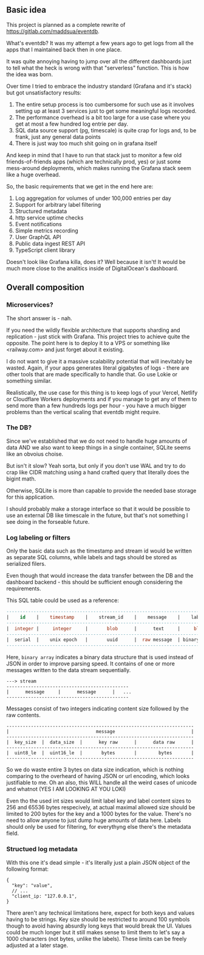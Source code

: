## Basic idea

This project is planned as a complete rewrite of <https://gitlab.com/maddsua/eventdb>.

What's eventdb? It was my attempt a few years ago to get logs from all the apps that I maintained back then in one place.

It was quite annoying having to jump over all the different dashboards just to tell what the heck is wrong with that "serverless" function. This is how the idea was born.

Over time I tried to embrace the industry standard (Grafana and it's stack) but got unsatisfactory results:

1. The entire setup process is too cumbersome for such use as it involves setting up at least 3 services just to get some meaningful logs recorded.
2. The performance overhead is a bit too large for a use case where you get at most a few hundred log entrie per day.
3. SQL data source support (pg, timescale) is quite crap for logs and, to be frank, just any general data points
4. There is just way too much shit going on in grafana itself

And keep in mind that I have to run that stack just to monitor a few old friends-of-friends apps (which are technically prod, yes) or just some mess-around deployments, which makes running the Grafana stack seem like a huge overhead.

So, the basic requirements that we get in the end here are:

1. Log aggregation for volumes of under 100,000 entries per day
2. Support for arbitrary label filtering
3. Structured metadata
4. http service uptime checks
5. Event notifications
6. Simple metrics recording
7. User GraphQL API
8. Public data ingest REST API
9. TypeScript client library

Doesn't look like Grafana killa, does it? Well because it isn't! It would be much more close to the analitics inside of DigitalOcean's dashboard.

## Overall composition

### Microservices?

The short answer is - nah.

If you need the wildly flexible architecture that supports sharding and replication - just stick with Grafana. This project tries to achieve quite the opposite. The point here is to deploy it to a VPS or something like <railway.com> and just forget about it existing.

I do not want to give it a massive scalability potential that will inevitably be wasted. Again, if your apps generates literal gigabytes of logs - there are other tools that are made specifically to handle that. Go use Lokie or something similar.

Realistically, the use case for this thing is to keep logs of your Vercel, Netlify or Cloudflare Workers deployments and if you manage to get any of them to send more than a few hundreds logs per hour - you have a much bigger problems than the vertical scaling that eventdb might require.


### The DB?

Since we've established that we do not need to handle huge amounts of data AND we also want to keep things in a single container, SQLite seems like an obvoius choise.

But isn't it slow? Yeah sorta, but only if you don't use WAL and try to do crap like CIDR matching using a hand crafted query that literally does the bigint math.

Otherwise, SQLite is more than capable to provide the needed base storage for this application.

I should probably make a storage interface so that it would be possible to use an external DB like timescale in the future, but that's not something I see doing in the forseable future.


### Log labeling or filters

Only the basic data such as the timestamp and stream id would be written as separate SQL columns, while labels and tags should be stored as serialized filers.

Even though that would increase the data transfer between the DB and the dashboard backend - this should be sufficient enough considering the requirements.

This SQL table could be used as a reference:
```sql
------------------------------------------------------------------------------------------------
|    id    |    timestamp    |    stream_id    |    message    |    labels    |    metadata    |
------------------------------------------------------------------------------------------------
|  integer |     integer     |       blob      |      text     |     blob     |      blob      |
------------------------------------------------------------------------------------------------
|  serial  |    unix epoch   |       uuid      |  raw message  | binary array |    json map    |
------------------------------------------------------------------------------------------------
```

Here, `binary array` indicates a binary data structure that is used instead of JSON in order to improve parsing speed. It contains of one or more messages written to the data stream sequentially.
```
---> stream
---------------------------------------------
|      message     |      message      |   ...
---------------------------------------------
```

Messages consist of two integers indicating content size followed by the raw contents.
```
---------------------------------------------------------------------
|                                message                            |
---------------------------------------------------------------------
|  key_size  |  data_size  |      key raw      |      data raw      |
---------------------------------------------------------------------
|  uint8_le  |  uint16_le  |       bytes       |        bytes       |
---------------------------------------------------------------------
```

So we do waste entire 3 bytes on data size indication, which is nothing comparing to the overheard of having JSON or url encoding, which looks justifiable to me. Oh an also, this WILL handle all the weird cases of unicode and whatnot (YES I AM LOOKING AT YOU LOKI)

Even tho the used int sizes would limit label key and label content sizes to 256 and 65536 bytes respecively, at actual maximal allowed size should be limited to 200 bytes for the key and a 1000 bytes for the value. There's no need to allow anyone to just dump huge amounts of data here. Labels should only be used for filtering, for everythyng else there's the metadata field.


### Structued log metadata

With this one it's dead simple - it's literally just a plain JSON object of the following format:
```jsonc
{
  "key": "value",
  // ...
  "client_ip: "127.0.0.1",
}
```

There aren't any technical limitations here, expect for both keys and values having to be strings. Key size should be restricted to around 100 symbols though to avoid having absurdly long keys that would break the UI. Values could be much longer but it still makes sense to limit them to let's say a 1000 characters (not bytes, unlike the labels). These limits can be freely adjusted at a later stage.
